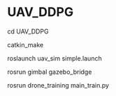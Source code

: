 # UAV_DDPG

cd UAV_DDPG

catkin_make

roslaunch uav_sim simple.launch

rosrun gimbal gazebo_bridge

rosrun drone_training main_train.py